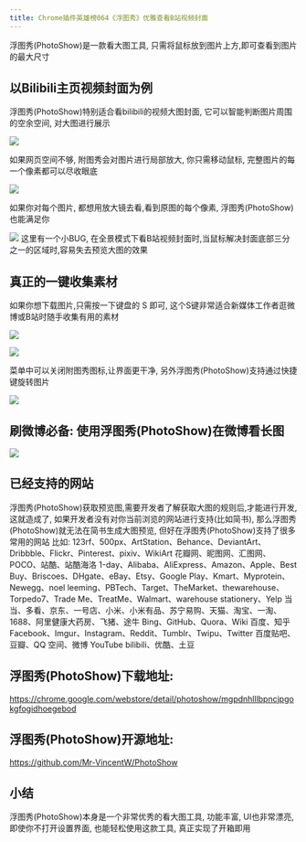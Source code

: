 ```yaml
---
title: Chrome插件英雄榜064《浮图秀》优雅查看B站视频封面
---
```

浮图秀(PhotoShow)是一款看大图工具, 只需将鼠标放到图片上方,即可查看到图片的最大尺寸 

## 以Bilibili主页视频封面为例

浮图秀(PhotoShow)特别适合看bilibili的视频大图封面, 它可以智能判断图片周围的空余空间, 对大图进行展示

![](https://v2fy.com/asset/064-photoshow/photoshop-bilibili.gif)


如果网页空间不够, 附图秀会对图片进行局部放大, 你只需移动鼠标, 完整图片的每一个像素都可以尽收眼底

![](https://v2fy.com/asset/064-photoshow/photoshow-bilibili002.gif)


如果你对每个图片, 都想用放大镜去看,看到原图的每个像素, 浮图秀(PhotoShow)也能满足你

![](https://v2fy.com/asset/064-photoshow/photoshow-bilibili003.gif)
这里有一个小BUG, 在全景模式下看B站视频封面时,当鼠标解决封面底部三分之一的区域时,容易失去预览大图的效果

## 真正的一键收集素材

如果你想下载图片,只需按一下键盘的 S 即可, 这个S键非常适合新媒体工作者逛微博或B站时随手收集有用的素材


![](https://v2fy.com/asset/064-photoshow/photoshop-bilibili004.gif)

![](https://v2fy.com/asset/064-photoshow/005.jpg)

菜单中可以关闭附图秀图标,让界面更干净, 另外浮图秀(PhotoShow)支持通过快捷键旋转图片

![](https://v2fy.com/asset/064-photoshow/menu.png)

## 刷微博必备: 使用浮图秀(PhotoShow)在微博看长图

![](https://v2fy.com/asset/064-photoshow/weibo-006.gif)

## 已经支持的网站


浮图秀(PhotoShow)获取预览图,需要开发者了解获取大图的规则后,才能进行开发, 这就造成了, 如果开发者没有对你当前浏览的网站进行支持(比如简书), 那么浮图秀(PhotoShow)就无法在简书生成大图预览, 但好在浮图秀(PhotoShow)支持了很多常用的网站
比如:
123rf、500px、ArtStation、Behance、DeviantArt、Dribbble、Flickr、Pinterest、pixiv、WikiArt
花瓣网、昵图网、汇图网、POCO、站酷、站酷海洛
1-day、Alibaba、AliExpress、Amazon、Apple、Best Buy、Briscoes、DHgate、eBay、Etsy、Google Play、Kmart、Myprotein、Newegg、noel leeming、PBTech、Target、TheMarket、thewarehouse、Torpedo7、Trade Me、TreatMe、Walmart、warehouse stationery、Yelp
当当、多看、京东、一号店、小米、小米有品、苏宁易购、天猫、淘宝、一淘、1688、阿里健康大药房、飞猪、途牛
Bing、GitHub、Quora、Wiki
百度、知乎
Facebook、Imgur、Instagram、Reddit、Tumblr、Twipu、Twitter
百度贴吧、豆瓣、QQ 空间、微博
YouTube
bilibili、优酷、土豆


## 浮图秀(PhotoShow)下载地址:

https://chrome.google.com/webstore/detail/photoshow/mgpdnhlllbpncjpgokgfogidhoegebod

## 浮图秀(PhotoShow)开源地址:

https://github.com/Mr-VincentW/PhotoShow

## 小结

浮图秀(PhotoShow)本身是一个非常优秀的看大图工具, 功能丰富, UI也非常漂亮, 即使你不打开设置界面, 也能轻松使用这款工具, 真正实现了开箱即用
